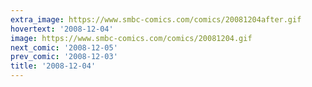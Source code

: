 ```yaml
---
extra_image: https://www.smbc-comics.com/comics/20081204after.gif
hovertext: '2008-12-04'
image: https://www.smbc-comics.com/comics/20081204.gif
next_comic: '2008-12-05'
prev_comic: '2008-12-03'
title: '2008-12-04'
---
```


